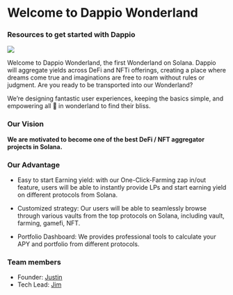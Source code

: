 # **Welcome to Dappio Wonderland**

### Resources to get started with Dappio

![](https://hackmd.io/_uploads/SydWGifDc.jpg)


Welcome to Dappio Wonderland, the first Wonderland on Solana. Dappio will aggregate yields across DeFi and NFTi offerings, creating a place where dreams come true and imaginations are free to roam without rules or judgment. Are you ready to be transported into our Wonderland?

We’re designing fantastic user experiences, keeping the basics simple, and empowering all 🐰 in wonderland to find their bliss.


### Our Vision

**We are motivated to become one of the best DeFi / NFT aggregator projects in Solana.**


### Our Advantage

- Easy to start Earning yield: with our One-Click-Farming zap in/out feature, users will be able to instantly provide LPs and start earning yield on different protocols from Solana. 

- Customized strategy: Our users will be able to seamlessly browse through various vaults from the top protocols on Solana, including vault, farming, gamefi, NFT.

- Portfolio Dashboard: We provides professional tools to calculate your APY and portfolio from different protocols.

### Team members 
- Founder: [Justin](https://twitter.com/dappiokeeper )
- Tech Lead: [Jim ](https://twitter.com/ironaddicteddog)


